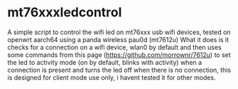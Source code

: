 # mt76xxxledcontrol
A simple script to control the wifi led on mt76xxx usb wifi devices, tested on openwrt aarch64 using a panda wireless pau0d (mt7612u)
What it does is it checks for a connection on a wifi device, wlan0 by default and then uses some commands from this page (https://github.com/morrownr/7612u) to set the led to activity mode (on by default, blinks with activity) when a connection is present and turns the led off
when there is no connection, this is designed for client mode use only, i havent tested it for other modes.
